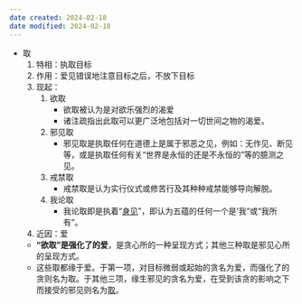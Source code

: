 ```yaml
---
date created: 2024-02-18
date modified: 2024-02-18
---
```

- 取
    1. 特相：执取目标    
    2. 作用：爱见错误地注意目标之后，不放下目标    
    3. 现起：
        1. 欲取
            - 欲取被认为是对欲乐强烈的渴爱
            - 诸注疏指出此取可以更广泛地包括对一切世间之物的渴爱。
        2. 邪见取
            - 邪见取是执取任何在道德上是属于邪恶之见，例如：无作见、断见等，或是执取任何有关“世界是永恒的还是不永恒的”等的臆测之见。
        3. 戒禁取
            - 戒禁取是认为实行仪式或修苦行及其种种戒禁能够导向解脱。
        4. 我论取
            - 我论取即是执着“[身见](身见.md)”，即认为五蕴的任何一个是’我“或“我所有”。
    4. 近因：爱
    - **“欲取”是强化了的爱**，是贪心所的一种呈现方式；其他三种取是邪见心所的呈现方式。
    - 这些取都缘于爱。于第一项，对目标微弱或起始的贪名为爱，而强化了的贪则名为取。于其他三项，缘生邪见的贪名为爱，在受到该贪的影响之下而接受的邪见则名为[取](取.md)。
